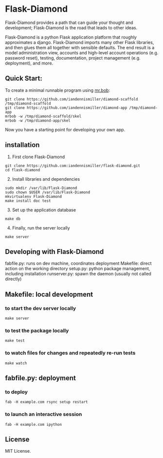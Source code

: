# Flask-Diamond

Flask-Diamond provides a path that can guide your thought and development; Flask-Diamond is the road that leads to other ideas.

Flask-Diamond is a python Flask application platform that roughly approximates a django.  Flask-Diamond imports many other Flask libraries, and then glues them all together with sensible defaults.  The end result is a model administration view, accounts and high-level account operations (e.g. password reset), testing, documentation, project management (e.g. deployment), and more.

## Quick Start:

To create a minimal runnable program using [mr.bob](https://github.com/iElectric/mr.bob):

```
git clone https://github.com/iandennismiller/diamond-scaffold /tmp/diamond-scaffold
git clone https://github.com/iandennismiller/diamond-app /tmp/diamond-app
mrbob -w /tmp/diamond-scaffold/skel
mrbob -w /tmp/diamond-app/skel
```

Now you have a starting point for developing your own app.

## installation

1. First clone Flask-Diamond

```
git clone https://github.com:iandennismiller/flask-diamond.git
cd flask-diamond
```

2. Install libraries and dependencies

```
sudo mkdir /var/lib/Flask-Diamond
sudo chown $USER /var/lib/Flask-Diamond
mkvirtualenv Flask-Diamond
make install doc test
```

3. Set up the application database

```
make db
```

4. Finally, run the server locally

```
make server
```

## Developing with Flask-Diamond

fabfile.py: runs on dev machine, coordinates deployment
Makefile: direct action on the working directory
setup.py: python package management, including installation
runserver.py: spawn the daemon (usually not called directly)

## Makefile: local development

### to start the dev server locally

```
make server
```

### to test the package locally

```
make test
```

### to watch files for changes and repeatedly re-run tests

```
make watch
```

## fabfile.py: deployment

### to deploy

```
fab -H example.com rsync setup restart
```

### to launch an interactive session

```
fab -H example.com ipython
```

## License

MIT License.
